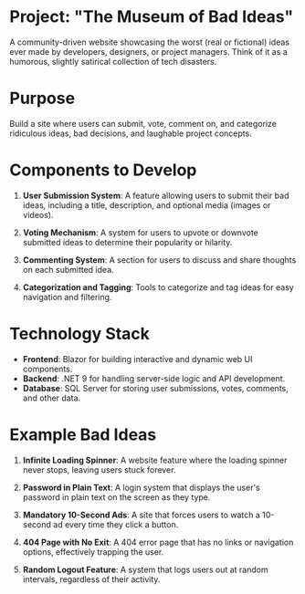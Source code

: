 # Project: "The Museum of Bad Ideas"
A community-driven website showcasing the worst (real or fictional) ideas ever made by developers, designers, or project managers. Think of it as a humorous, slightly satirical collection of tech disasters.

# Purpose
Build a site where users can submit, vote, comment on, and categorize ridiculous ideas, bad decisions, and laughable project concepts.

# Components to Develop

1. **User Submission System**: A feature allowing users to submit their bad ideas, including a title, description, and optional media (images or videos).

2. **Voting Mechanism**: A system for users to upvote or downvote submitted ideas to determine their popularity or hilarity.

3. **Commenting System**: A section for users to discuss and share thoughts on each submitted idea.

4. **Categorization and Tagging**: Tools to categorize and tag ideas for easy navigation and filtering.


# Technology Stack

- **Frontend**: Blazor for building interactive and dynamic web UI components.
- **Backend**: .NET 9 for handling server-side logic and API development.
- **Database**: SQL Server for storing user submissions, votes, comments, and other data.

# Example Bad Ideas

1. **Infinite Loading Spinner**: A website feature where the loading spinner never stops, leaving users stuck forever.

2. **Password in Plain Text**: A login system that displays the user's password in plain text on the screen as they type.

3. **Mandatory 10-Second Ads**: A site that forces users to watch a 10-second ad every time they click a button.

4. **404 Page with No Exit**: A 404 error page that has no links or navigation options, effectively trapping the user.

5. **Random Logout Feature**: A system that logs users out at random intervals, regardless of their activity.